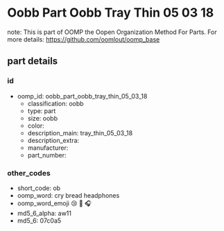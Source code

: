 # Oobb Part Oobb Tray Thin 05 03 18  

note: This is part of OOMP the Oopen Organization Method For Parts. For more details: https://github.com/oomlout/oomp_base

##  part details





### id
* oomp_id: oobb_part_oobb_tray_thin_05_03_18
  * classification: oobb
  * type: part
  * size: oobb
  * color: 
  * description_main: tray_thin_05_03_18
  * description_extra: 
  * manufacturer: 
  * part_number: 

### other_codes
* short_code: ob
* oomp_word: cry bread headphones
* oomp_word_emoji :cry: :bread: :headphones:
* md5_6_alpha: aw11
* md5_6: 07c0a5